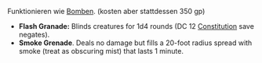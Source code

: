 Funktionieren wie [Bomben](https://www.dndbeyond.com/equipment/195-bomb). (kosten aber stattdessen 350 gp)
- **Flash Granade:** Blinds creatures for 1d4 rounds (DC 12 [Constitution](https://www.5esrd.com/using-ability-scores#TOC-Constitution) save negates).
- **Smoke Grenade**. Deals no damage but fills a 20-foot radius spread with smoke (treat as obscuring mist) that lasts 1 minute.